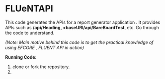 # FLUeNTAPI

This code generates the APIs for a report generator application .
It provides APIs such as **<baseURI>/api/Heading, <baseURI/api/BareBoardTest**, etc.
Go through the code to understand.

_(Note: Main motive behind this code is to get the practical knowledge of using EFCORE , FLUENT API in action)_

**Running Code:**
1. clone or fork the repository.
2. 

